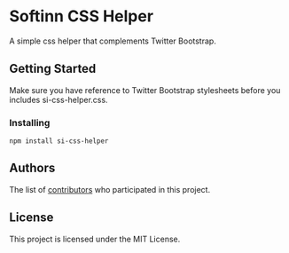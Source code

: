 # Softinn CSS Helper

A simple css helper that complements Twitter Bootstrap.

## Getting Started

Make sure you have reference to Twitter Bootstrap stylesheets before you includes si-css-helper.css.


### Installing

```
npm install si-css-helper
```

## Authors

The list of [contributors](https://github.com/jeeshenlee/si-css-helper/graphs/contributors) who participated in this project.

## License

This project is licensed under the MIT License.
